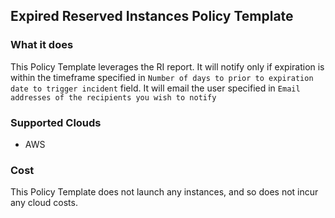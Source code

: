 ## Expired Reserved Instances Policy Template

### What it does

This Policy Template leverages the RI report. It will notify only if expiration is within the timeframe specified in `Number of days to prior to expiration date to trigger incident` field. It will email the user specified in `Email addresses of the recipients you wish to notify`


### Supported Clouds

- AWS

### Cost

This Policy Template does not launch any instances, and so does not incur any cloud costs.
